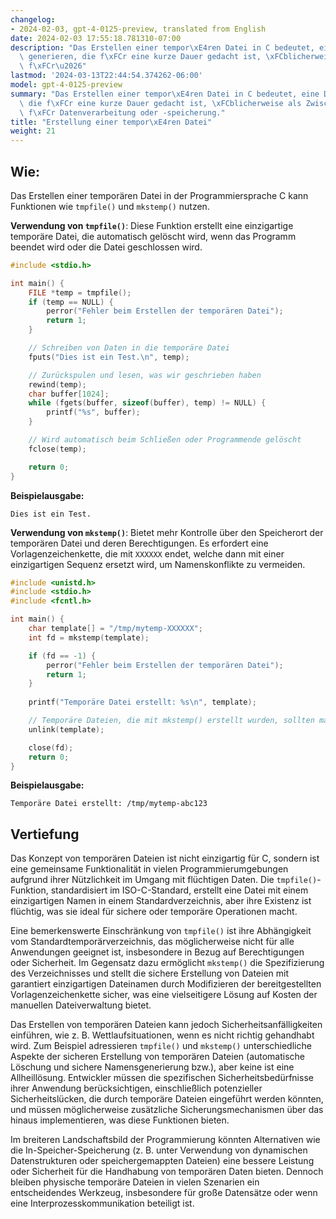 ```yaml
---
changelog:
- 2024-02-03, gpt-4-0125-preview, translated from English
date: 2024-02-03 17:55:18.781310-07:00
description: "Das Erstellen einer tempor\xE4ren Datei in C bedeutet, eine Datei zu\
  \ generieren, die f\xFCr eine kurze Dauer gedacht ist, \xFCblicherweise als Zwischenspeicher\
  \ f\xFCr\u2026"
lastmod: '2024-03-13T22:44:54.374262-06:00'
model: gpt-4-0125-preview
summary: "Das Erstellen einer tempor\xE4ren Datei in C bedeutet, eine Datei zu generieren,\
  \ die f\xFCr eine kurze Dauer gedacht ist, \xFCblicherweise als Zwischenspeicher\
  \ f\xFCr Datenverarbeitung oder -speicherung."
title: "Erstellung einer tempor\xE4ren Datei"
weight: 21
---
```


## Wie:
Das Erstellen einer temporären Datei in der Programmiersprache C kann Funktionen wie `tmpfile()` und `mkstemp()` nutzen.

**Verwendung von `tmpfile()`**: Diese Funktion erstellt eine einzigartige temporäre Datei, die automatisch gelöscht wird, wenn das Programm beendet wird oder die Datei geschlossen wird.

```c
#include <stdio.h>

int main() {
    FILE *temp = tmpfile();
    if (temp == NULL) {
        perror("Fehler beim Erstellen der temporären Datei");
        return 1;
    }

    // Schreiben von Daten in die temporäre Datei
    fputs("Dies ist ein Test.\n", temp);

    // Zurückspulen und lesen, was wir geschrieben haben
    rewind(temp);
    char buffer[1024];
    while (fgets(buffer, sizeof(buffer), temp) != NULL) {
        printf("%s", buffer);
    }

    // Wird automatisch beim Schließen oder Programmende gelöscht
    fclose(temp);

    return 0;
}
```
**Beispielausgabe:**
```
Dies ist ein Test.
```

**Verwendung von `mkstemp()`**: Bietet mehr Kontrolle über den Speicherort der temporären Datei und deren Berechtigungen. Es erfordert eine Vorlagenzeichenkette, die mit `XXXXXX` endet, welche dann mit einer einzigartigen Sequenz ersetzt wird, um Namenskonflikte zu vermeiden.

```c
#include <unistd.h>
#include <stdio.h>
#include <fcntl.h>

int main() {
    char template[] = "/tmp/mytemp-XXXXXX";
    int fd = mkstemp(template);

    if (fd == -1) {
        perror("Fehler beim Erstellen der temporären Datei");
        return 1;
    }
    
    printf("Temporäre Datei erstellt: %s\n", template);

    // Temporäre Dateien, die mit mkstemp() erstellt wurden, sollten manuell gelöscht werden
    unlink(template);

    close(fd);
    return 0;
}
```
**Beispielausgabe:**
```
Temporäre Datei erstellt: /tmp/mytemp-abc123
```

## Vertiefung
Das Konzept von temporären Dateien ist nicht einzigartig für C, sondern ist eine gemeinsame Funktionalität in vielen Programmierumgebungen aufgrund ihrer Nützlichkeit im Umgang mit flüchtigen Daten. Die `tmpfile()`-Funktion, standardisiert im ISO-C-Standard, erstellt eine Datei mit einem einzigartigen Namen in einem Standardverzeichnis, aber ihre Existenz ist flüchtig, was sie ideal für sichere oder temporäre Operationen macht.

Eine bemerkenswerte Einschränkung von `tmpfile()` ist ihre Abhängigkeit vom Standardtemporärverzeichnis, das möglicherweise nicht für alle Anwendungen geeignet ist, insbesondere in Bezug auf Berechtigungen oder Sicherheit. Im Gegensatz dazu ermöglicht `mkstemp()` die Spezifizierung des Verzeichnisses und stellt die sichere Erstellung von Dateien mit garantiert einzigartigen Dateinamen durch Modifizieren der bereitgestellten Vorlagenzeichenkette sicher, was eine vielseitigere Lösung auf Kosten der manuellen Dateiverwaltung bietet.

Das Erstellen von temporären Dateien kann jedoch Sicherheitsanfälligkeiten einführen, wie z. B. Wettlaufsituationen, wenn es nicht richtig gehandhabt wird. Zum Beispiel adressieren `tmpfile()` und `mkstemp()` unterschiedliche Aspekte der sicheren Erstellung von temporären Dateien (automatische Löschung und sichere Namensgenerierung bzw.), aber keine ist eine Allheillösung. Entwickler müssen die spezifischen Sicherheitsbedürfnisse ihrer Anwendung berücksichtigen, einschließlich potenzieller Sicherheitslücken, die durch temporäre Dateien eingeführt werden könnten, und müssen möglicherweise zusätzliche Sicherungsmechanismen über das hinaus implementieren, was diese Funktionen bieten.

Im breiteren Landschaftsbild der Programmierung könnten Alternativen wie die In-Speicher-Speicherung (z. B. unter Verwendung von dynamischen Datenstrukturen oder speichergemappten Dateien) eine bessere Leistung oder Sicherheit für die Handhabung von temporären Daten bieten. Dennoch bleiben physische temporäre Dateien in vielen Szenarien ein entscheidendes Werkzeug, insbesondere für große Datensätze oder wenn eine Interprozesskommunikation beteiligt ist.
